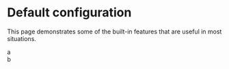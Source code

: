 # Default configuration

This page demonstrates some of the built-in features that are useful in most situations.

<script setup>
import 'lakelib/lib/lake.css';
import { onMounted } from 'vue';
import { Editor, Toolbar } from 'lakelib';
import * as CodeMirror from 'lake-codemirror';

window.CodeMirror = CodeMirror;

onMounted(() => {
  const toolbar = new Toolbar({
    root: '#toolbar',
  });
  const editor = new Editor({
    root: '#content',
    toolbar,
  });
  editor.render();
});
</script>

<div>
  <div :class="$style.toolbar" id="toolbar">a</div>
  <div :class="$style.content" id="content">b</div>
</div>

<style module>
.toolbar {
  border: 1px solid #d9d9d9;
  border-bottom: 0;
}
.content {
  border: 1px solid #d9d9d9;
  height: 300px;
  overflow: auto;
}
</style>
